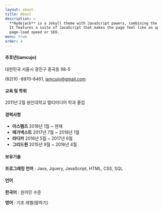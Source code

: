 ```yaml
---
layout: about
title: About
description: >
  **Hydejack** is a Jekyll theme with JavaScript powers, combining the best of static sites and modern web apps.
  It features a suite of JavaScript that makes the page feel like an app, without sacrificing backwards-compatibility,
  page-load speed or SEO.
menu: true
order: 4
---
```


#### 추호년(iamcujo)

대한민국 서울시 광진구 중곡동 98-5

(82)10 -8970-8461, iamcujo@gmail.com

#### 교육 및 학위

2011년 2월 용인대학교 멀티미디어 학과 졸업

#### 경력사항

- **아스템즈** 2018년 1월 ~ 현재
- **메가넥스트** 2017년 7월 ~ 2018년 1월
- **라다카** 2016년 5월 ~ 2017년 6월
- **그리드원** 2015년 9월 ~ 2016년 4월

#### 보유기술

**프로그래밍 언어** : Java, Jquery, JavaScript, HTML, CSS, SQL

#### 언어

**한국어** : 원어민 수준

**영어** : 기초 레벨(말하기)